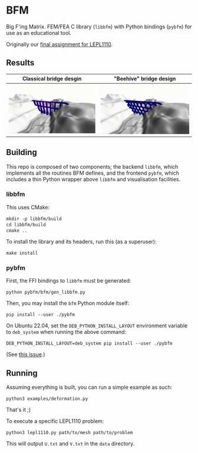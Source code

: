 # BFM

Big F'ing Matrix.
FEM/FEA C library (`libbfm`) with Python bindings (`pybfm`) for use as an educational tool.

Originally our [final assignment for LEPL1110](https://github.com/allEyezOnCode/Projet-EF).

## Results

|Classical bridge desgin|"Beehive" bridge design|
|-|-|
|![naive](images/naive.gif)|![alveole](images/alveole.gif)|

## Building

This repo is composed of two components; the backend `libbfm`, which implements all the routines BFM defines, and the frontend `pybfm`, which includes a thin Python wrapper above `libbfm` and visualisation facilities.

### libbfm

This uses CMake:

```console
mkdir -p libbfm/build
cd libbfm/build
cmake ..
```

To install the library and its headers, run this (as a superuser):

```console
make install
```

### pybfm

First, the FFI bindings to `libbfm` must be generated:

```console
python pybfm/bfm/gen_libbfm.py
```

Then, you may install the `bfm` Python module itself:

```console
pip install --user ./pybfm
```

On Ubuntu 22.04, set the `DEB_PYTHON_INSTALL_LAYOUT` environment variable to `deb_system` when running the above command:

```console
DEB_PYTHON_INSTALL_LAYOUT=deb_system pip install --user ./pybfm
```

(See [this issue](https://github.com/pypa/setuptools/issues/3269).)

## Running

Assuming everything is built, you can run a simple example as such:

```console
python3 examples/deformation.py
```

That's it ;)

To execute a specific LEPL1110 problem:

```console
python3 lepl1110.py path/to/mesh path/to/problem
```

This will output `U.txt` and `V.txt` in the `data` directory.
